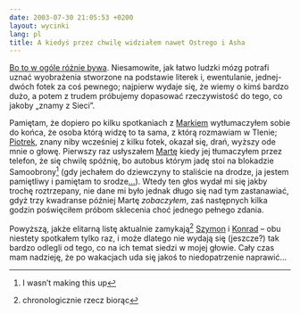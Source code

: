 ```yaml
---
date: 2003-07-30 21:05:53 +0200
layout: wycinki
lang: pl
title: A kiedyś przez chwilę widziałem nawet Ostrego i Asha
---
```


[Bo to w ogóle różnie bywa](http://blog.art.pl/ostry/entry.cgi?id=1054730863 'pierwsza telefoniczna rozmowa kolegów z netu'). Niesamowite, jak łatwo ludzki mózg potrafi uznać wyobrażenia stworzone na podstawie literek i, ewentulanie, jednej-dwóch fotek za coś pewnego; najpierw wydaje się, że wiemy o kimś bardzo dużo, a potem z trudem próbujemy dopasować rzeczywistość do tego, co jakoby „znamy z Sieci”.

Pamiętam, że dopiero po kilku spotkaniach z [Markiem](http://megaloman.org/ 'Marek M., megaloman.org') wytłumaczyłem sobie do końca, że osoba którą widzę to ta sama, z którą rozmawiam w Tlenie; [Piotrek](http://chlip.pl/ 'Piotr Ch., chlip.pl'), znany niby wcześniej z kilku fotek, okazał się, drań, wyższy ode mnie o głowę. Pierwszy raz usłyszałem [Martę](http://thoughtscriber.net/ 'Marta M., thoughtscriber.net') kiedy jej tłumaczyłem przez telefon, że się chwilę spóźnię, bo autobus którym jadę stoi na blokadzie Samoobrony[^1] (gdy jechałem do dziewczyny to staliście na drodze, ja jestem pamiętliwy i pamiętam to srodze[…](http://staszewski.art.pl/teksty/index.php?id=pierdole 'classic')). Wtedy ten głos wydał mi się jakby trochę roztrzepany, nie dane mi było jednak długo się nad tym zastanawiać, gdyż trzy kwadranse później Martę _zobaczyłem_, zaś następnych kilka godzin poświęciłem próbom sklecenia choć jednego pełnego zdania.

Powyższą, jakże elitarną listę aktualnie zamykają[^2] [Szymon](http://bol-istnienia.org/ 'Szymon B., bol-istnienia.org') i [Konrad](http://asq.art.pl/ 'Konrad Rz., asq.art.pl') – obu niestety spotkałem tylko raz, i może dlatego nie wydają się (jeszcze?) tak bardzo odlegli od tego, co na ich temat siedzi w mojej głowie. Cały czas mam nadzieję, że po wakacjach uda się jakoś to niedopatrzenie naprawić…

[^1]: I wasn’t making this up
[^2]: chronologicznie rzecz biorąc
